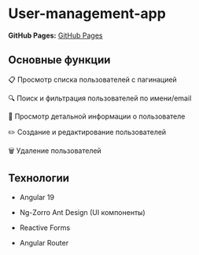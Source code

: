 # User-management-app

**GitHub Pages:** [GitHub Pages](https://goreotuma.github.io/User-management-app/)
## Основные функции
📋 Просмотр списка пользователей с пагинацией

🔍 Поиск и фильтрация пользователей по имени/email

👤 Просмотр детальной информации о пользователе

✏️ Создание и редактирование пользователей

🗑️ Удаление пользователей 

## Технологии
- Angular 19

- Ng-Zorro Ant Design (UI компоненты)

- Reactive Forms

- Angular Router
